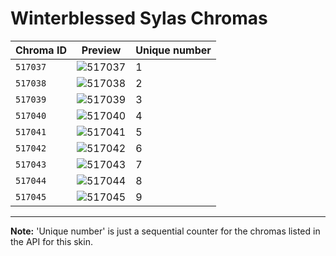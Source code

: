 # Winterblessed Sylas Chromas

| Chroma ID | Preview | Unique number |
|---|---|---|
| `517037` | ![517037](https://raw.communitydragon.org/latest/plugins/rcp-be-lol-game-data/global/default/v1/champion-chroma-images/517/517037.png) | 1 |
| `517038` | ![517038](https://raw.communitydragon.org/latest/plugins/rcp-be-lol-game-data/global/default/v1/champion-chroma-images/517/517038.png) | 2 |
| `517039` | ![517039](https://raw.communitydragon.org/latest/plugins/rcp-be-lol-game-data/global/default/v1/champion-chroma-images/517/517039.png) | 3 |
| `517040` | ![517040](https://raw.communitydragon.org/latest/plugins/rcp-be-lol-game-data/global/default/v1/champion-chroma-images/517/517040.png) | 4 |
| `517041` | ![517041](https://raw.communitydragon.org/latest/plugins/rcp-be-lol-game-data/global/default/v1/champion-chroma-images/517/517041.png) | 5 |
| `517042` | ![517042](https://raw.communitydragon.org/latest/plugins/rcp-be-lol-game-data/global/default/v1/champion-chroma-images/517/517042.png) | 6 |
| `517043` | ![517043](https://raw.communitydragon.org/latest/plugins/rcp-be-lol-game-data/global/default/v1/champion-chroma-images/517/517043.png) | 7 |
| `517044` | ![517044](https://raw.communitydragon.org/latest/plugins/rcp-be-lol-game-data/global/default/v1/champion-chroma-images/517/517044.png) | 8 |
| `517045` | ![517045](https://raw.communitydragon.org/latest/plugins/rcp-be-lol-game-data/global/default/v1/champion-chroma-images/517/517045.png) | 9 |

---

**Note:** 'Unique number' is just a sequential counter for the chromas listed in the API for this skin.